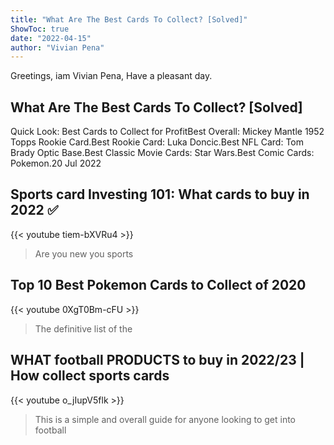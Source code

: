 ```yaml
---
title: "What Are The Best Cards To Collect? [Solved]"
ShowToc: true 
date: "2022-04-15"
author: "Vivian Pena" 
---
```


Greetings, iam Vivian Pena, Have a pleasant day.
## What Are The Best Cards To Collect? [Solved]
 Quick Look: Best Cards to Collect for ProfitBest Overall: Mickey Mantle 1952 Topps Rookie Card.Best Rookie Card: Luka Doncic.Best NFL Card: Tom Brady Optic Base.Best Classic Movie Cards: Star Wars.Best Comic Cards: Pokemon.20 Jul 2022

## Sports card Investing 101: What cards to buy in 2022 ✅
{{< youtube tiem-bXVRu4 >}}
>Are you new you sports 

## Top 10 Best Pokemon Cards to Collect of 2020
{{< youtube 0XgT0Bm-cFU >}}
>The definitive list of the 

## WHAT football PRODUCTS to buy in 2022/23 | How collect sports cards
{{< youtube o_jIupV5flk >}}
>This is a simple and overall guide for anyone looking to get into football 

